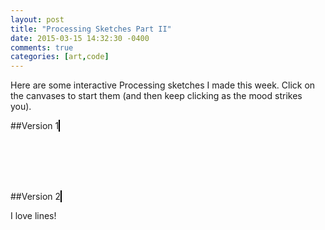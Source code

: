 ```yaml
---
layout: post
title: "Processing Sketches Part II"
date: 2015-03-15 14:32:30 -0400
comments: true
categories: [art,code]
---
```

<script type="text/javascript" src="{{ root_url }}/javascripts/processing.min.js"></script>
<script type="text/javascript" src="{{ root_url }}/javascripts/util.js"></script>
<script type="text/javascript" src="{{ root_url }}/javascripts/libs/jquery.min.js"></script>

Here are some interactive Processing sketches I made this week.  Click on the canvases to start them (and then keep clicking as the mood strikes you).

##Version 1
<canvas status="off" width="640" height="100" style="border:1px solid #000000;" data-processing-sources="/sketches/line_boxes_interactive.pde"> </canvas> 

<br/>
<br/>
<br/>
<br/>

##Version 2
<canvas status="off" width="640" height="100" style="border:1px solid #000000;" data-processing-sources="/sketches/line_boxes_interactive_mixed_colours.pde"> </canvas> 


I love lines!
